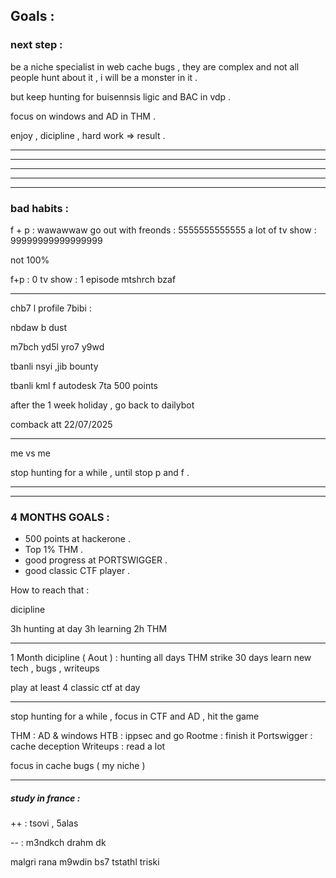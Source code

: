 
## Goals :


### next step : 

be a niche specialist in web cache bugs , they are complex and not all people hunt about it , i will be a monster in it .

but keep hunting for buisennsis ligic and BAC in vdp .

focus on windows and AD in THM .

enjoy , dicipline , hard work => result .

---



---



---



---


---
### bad habits : 

f + p : wawawwaw
go out with freonds : 5555555555555
a lot of tv show : 99999999999999999

not 100%

f+p : 0
tv show : 1 episode
mtshrch bzaf

---

chb7 l profile 7bibi : 

nbdaw b dust

m7bch yd5l yro7 y9wd

tbanli nsyi ,jib bounty

tbanli kml f autodesk 7ta 500 points

after the 1 week holiday , go back to dailybot

comback att 22/07/2025

---

me vs me

stop hunting for a while , until stop p and f .


---

---
### 4 MONTHS GOALS : 
- 500 points at hackerone .
-  Top 1% THM .
- good progress at PORTSWIGGER .
- good classic CTF player .

How to reach that : 

dicipline

3h hunting at day
3h learning
2h THM

---

1 Month dicipline ( Aout ) : 
hunting all days 
THM strike 30 days
learn new tech , bugs , writeups 

play at least 4 classic ctf at day 

---


stop hunting for a while , focus in CTF and AD , hit the game

THM : AD & windows
HTB : ippsec and go
Rootme : finish it 
Portswigger : cache deception
Writeups : read a lot 

focus in cache bugs ( my niche )

--------


##### study in france : 

++ : 
tsovi , 5alas 

-- : 
m3ndkch drahm dk 


malgri rana m9wdin bs7 tstathl triski